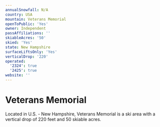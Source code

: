 ```yaml
---
annualSnowfall: N/A
country: USA
mountain: Veterans Memorial
openToPublic: 'Yes'
owner: Independent
passAffiliations: ''
skiableAcres: '50'
skied: 'Yes'
state: New Hampshire
surfaceLiftsOnly: 'Yes'
verticalDrop: '220'
operated:
  '2324': true
  '2425': true
website: ''
---
```



# Veterans Memorial

Located in U.S. - New Hampshire, Veterans Memorial is a ski area with a vertical drop of 220 feet and 50 skiable acres.
